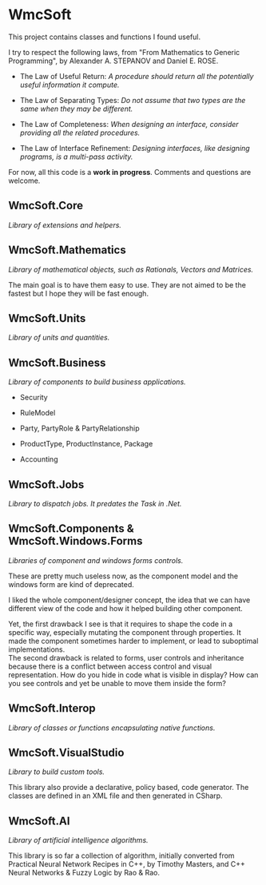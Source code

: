 # WmcSoft
This project contains classes and functions I found useful.

I try to respect the following laws, from "From Mathematics to Generic Programming", by Alexander A. STEPANOV and Daniel E. ROSE.

- The Law of Useful Return: _A procedure should return all the potentially useful information it compute._

- The Law of Separating Types: _Do not assume that two types are the same when they may be different._

- The Law of Completeness: _When designing an interface, consider providing all the related procedures._

- The Law of Interface Refinement: _Designing interfaces, like designing programs, is a multi-pass activity._

For now, all this code is a **work in progress**. Comments and questions are welcome.

## WmcSoft.Core
_Library of extensions and helpers._

## WmcSoft.Mathematics
_Library of mathematical objects, such as Rationals, Vectors and Matrices._

The main goal is to have 
them easy to use. They are not aimed to be the fastest but I hope they will be fast enough.

## WmcSoft.Units
_Library of units and quantities._

## WmcSoft.Business
_Library of components to build business applications._

- Security

- RuleModel

- Party, PartyRole & PartyRelationship

- ProductType, ProductInstance, Package

- Accounting

## WmcSoft.Jobs
_Library to dispatch jobs. It predates the Task in .Net._

## WmcSoft.Components & WmcSoft.Windows.Forms
_Libraries of component and windows forms controls._

These are pretty much useless now, as the component model and the windows form are kind of deprecated.

I liked the whole component/designer concept, the idea that we can have different view of the code
and how it helped building other component.

Yet, the first drawback I see is that it requires to shape the code in a specific way, 
especially mutating the component through properties. It made the component sometimes harder 
to implement, or lead to suboptimal implementations.  
The second drawback is related to forms, user controls and inheritance because there is a conflict 
between access control and visual representation. How do you hide in code what is visible in display? 
How can you see controls and yet be unable to move them inside the form? 

## WmcSoft.Interop
_Library of classes or functions encapsulating native functions._

## WmcSoft.VisualStudio
_Library to build custom tools._

This library also provide a declarative, policy based, code generator. 
The classes are defined in an XML file and then generated in CSharp.

## WmcSoft.AI
_Library of artificial intelligence algorithms._

This library is so far a collection of algorithm, initially converted from Practical Neural Network Recipes in C++, 
by Timothy Masters, and C++ Neural Networks & Fuzzy Logic by Rao & Rao.
